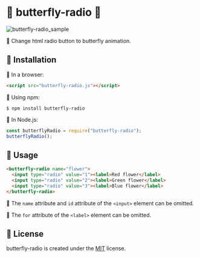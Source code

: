 # 🦋 butterfly-radio 🦋
![butterfly-radio_sample](https://user-images.githubusercontent.com/45185896/56851104-4a7f6180-6946-11e9-8e55-cef55680bd2f.gif)

🌻 Change html radio button to butterfly animation.

## 🌼 Installation
🌺 In a browser:
```html
<script src="butterfly-radio.js"></script>
```

🌺 Using npm:
```shell
$ npm install butterfly-radio
```

🌺 In Node.js:
```javascript
const butterflyRadio = require("butterfly-radio");
butterflyRadio();
```

## 🌼 Usage
```html
<butterfly-radio name="flower">
  <input type="radio" value="1"><label>Red flower</label>
  <input type="radio" value="2"><label>Green flower</label>
  <input type="radio" value="3"><label>Blue flower</label>
</butterfly-radio>
```

🌻 The `name` attribute and `id` attribute of the `<input>` element can be omitted.

🌻 The `for` attribute of the `<label>` element can be omitted.

## 🌼 License
butterfly-radio is created under the [MIT](https://opensource.org/licenses/MIT) license.
